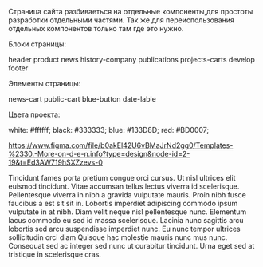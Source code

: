 Страница сайта разбиваеться на отдельные компоненты,для простоты разработки отдельными частями.
Так же для переиспользования отдельных компонентов только там где это нужно.

Блоки страницы:

header
product
news
history-company
publications
projects-carts
develop
footer


Элементы страницы:

news-cart
public-cart
blue-button
date-lable

Цвета проекта:

white: #ffffff;
black: #333333;
blue: #133D8D;
red: #BD0007;

https://www.figma.com/file/b0akEl42U6vBMaJrNd2gg0/Templates-%2330.-More-on-d-e-n.info?type=design&node-id=2-19&t=Ed3AW719hSXZzevs-0

Tincidunt fames porta pretium congue orci cursus. Ut nisl ultrices elit euismod tincidunt. Vitae accumsan tellus lectus viverra id scelerisque. Pellentesque viverra in nibh a gravida vulputate mauris. Proin nibh fusce faucibus a est sit sit in. 
Lobortis imperdiet adipiscing commodo ipsum vulputate in at nibh. Diam velit neque nisl pellentesque nunc. Elementum lacus commodo eu sed id massa scelerisque.
Lacinia nunc sagittis arcu lobortis sed arcu suspendisse imperdiet nunc. Eu nunc tempor ultrices sollicitudin orci diam
Quisque hac molestie mauris nunc mus nunc. Consequat sed ac integer sed nunc ut curabitur tincidunt. Urna eget sed at tristique in scelerisque cras.